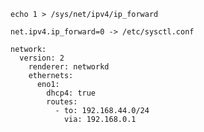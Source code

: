 ```echo 1 > /sys/net/ipv4/ip_forward```
  
```net.ipv4.ip_forward=0 -> /etc/sysctl.conf```

```
network:
  version: 2
    renderer: networkd
    ethernets:
      eno1:
        dhcp4: true
        routes:
          - to: 192.168.44.0/24
            via: 192.168.0.1
```

